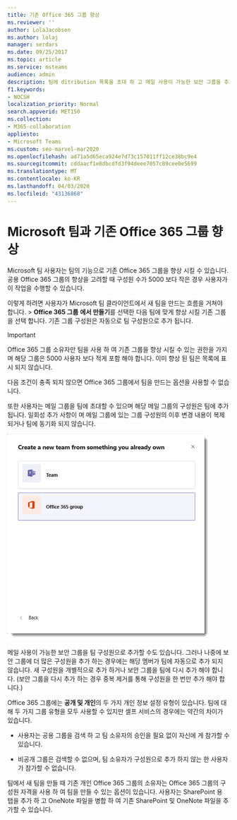 ```yaml
---
title: 기존 Office 365 그룹 향상
ms.reviewer: ''
author: LolaJacobsen
ms.author: lolaj
manager: serdars
ms.date: 09/25/2017
ms.topic: article
ms.service: msteams
audience: admin
description: 팀에 ditribution 목록을 초대 하 고 메일 사용이 가능한 보안 그룹을 추가 하 여 Office 365 그룹을 Microsoft 팀으로 향상 시키는 방법을 알아봅니다.
f1.keywords:
- NOCSH
localization_priority: Normal
search.appverid: MET150
ms.collection:
- M365-collaboration
appliesto:
- Microsoft Teams
ms.custom: seo-marvel-mar2020
ms.openlocfilehash: ad71a5d65eca924e7d73c157011ff12ce38bc9e4
ms.sourcegitcommit: cddaacf1e8dbcdfd3f94deee7057c89cee0e5699
ms.translationtype: MT
ms.contentlocale: ko-KR
ms.lasthandoff: 04/03/2020
ms.locfileid: "43136868"
---
```

<a name="enhance-existing-office-365-groups-with-microsoft-teams"></a>Microsoft 팀과 기존 Office 365 그룹 향상
=======================================================

Microsoft 팀 사용자는 팀의 기능으로 기존 Office 365 그룹을 향상 시킬 수 있습니다. 공용 Office 365 그룹의 향상을 고려할 때 구성원 수가 5000 보다 작은 경우 사용자가이 작업을 수행할 수 있습니다.

이렇게 하려면 사용자가 Microsoft 팀 클라이언트에서 새 팀을 만드는 흐름을 거쳐야 합니다.  > **Office 365 그룹** **에서 만들기**를 선택한 다음 팀에 맞게 향상 시킬 기존 그룹을 선택 합니다. 기존 그룹 구성원은 자동으로 팀 구성원으로 추가 됩니다.

> [!IMPORTANT]
> Office 365 그룹 소유자만 팀을 사용 하 여 기존 그룹을 향상 시킬 수 있는 권한을 가지 며 해당 그룹은 5000 사용자 보다 적게 포함 해야 합니다. 이미 향상 된 팀은 목록에 표시 되지 않습니다.
>
>다음 조건이 충족 되지 않으면 Office 365 그룹에서 팀을 만드는 옵션을 사용할 수 없습니다.

또한 사용자는 메일 그룹을 팀에 초대할 수 있으며 해당 메일 그룹의 구성원은 팀에 추가 됩니다. 일회성 추가 사항이 며 메일 그룹에 있는 그룹 구성원의 이후 변경 내용이 복제 되거나 팀에 동기화 되지 않습니다.

![Office 365 그룹에서 팀을 만들기 위한 옵션 스크린샷](media/Enhance_Existing_Office_365_groups_with_Microsoft_Teams_image2.png)

메일 사용이 가능한 보안 그룹을 팀 구성원으로 추가할 수도 있습니다. 그러나 나중에 보안 그룹에 더 많은 구성원을 추가 하는 경우에는 해당 멤버가 팀에 자동으로 추가 되지 않습니다. 새 구성원을 개별적으로 추가 하거나 보안 그룹을 팀에 다시 추가 해야 합니다. (보안 그룹을 다시 추가 하는 경우 중복 제거를 통해 구성원을 한 번만 추가 해야 합니다.)

Office 365 그룹에는 **공개 및 개인**의 두 가지 개인 정보 설정 유형이 있습니다. 팀에 대해 두 가지 그룹 유형을 모두 사용할 수 있지만 셀프 서비스의 경우에는 약간의 차이가 있습니다.

-   사용자는 공용 그룹을 검색 하 고 팀 소유자의 승인을 필요 없이 자신에 게 참가할 수 있습니다.

-   비공개 그룹은 검색할 수 없으며, 팀 소유자가 구성원으로 추가 하지 않는 한 사용자가 참가할 수 없습니다.

팀에서 새 팀을 만들 때 기존 개인 Office 365 그룹의 소유자는 Office 365 그룹의 구성원 자격을 사용 하 여 팀을 만들 수 있는 옵션이 있습니다. 사용자는 SharePoint 용 탭을 추가 하 고 OneNote 파일을 병합 하 여 기존 SharePoint 및 OneNote 파일을 추가할 수 있습니다.
